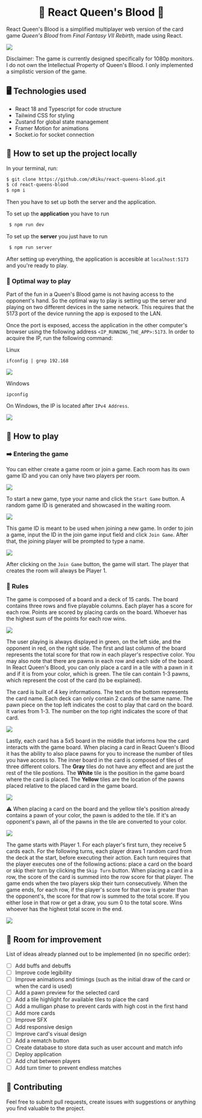 <h1 align='Center'>
 👑 React Queen's Blood 👑
</h1>

React Queen's Blood is a simplified multiplayer web version of the card game _Queen's Blood_ from _Final Fantasy VII Rebirth_, made using React.

<img src=".github/game.png"/>

Disclaimer: The game is currently designed specifically for 1080p monitors. I do not own the Intellectual Property of Queen's Blood. I only implemented a simplistic version of the game.

## 🖥️ Technologies used

- React 18 and Typescript for code structure
- Tailwind CSS for styling
- Zustand for global state management
- Framer Motion for animations
- Socket.io for socket connection

## 🔧 How to set up the project locally

In your terminal, run:

```sh
$ git clone https://github.com/xRiku/react-queens-blood.git
$ cd react-queens-blood
$ npm i
```

Then you have to set up both the server and the application.

To set up the **application** you have to run

```sh
 $ npm run dev
```

To set up the **server** you just have to run

```sh
 $ npm run server
```

After setting up everything, the application is accesible at `localhost:5173` and you're ready to play.

### 🌟 Optimal way to play

Part of the fun in a Queen's Blood game is not having access to the opponent's hand. So the optimal way to play is setting up the server and playing on two different devices in the same network. This requires that the 5173 port of the device running the app is exposed to the LAN.

Once the port is exposed, access the application in the other computer's browser using the following address `<IP_RUNNING_THE_APP>:5173`. In order to acquire the IP, run the following command:

Linux

```
ifconfig | grep 192.168
```

<img src=".github/linux_ip.png" >

Windows

```
ipconfig
```

On Windows, the IP is located after `IPv4 Address`.

<img src=".github/windows_ip.png" >

## 🧩 How to play

### ➡️ Entering the game

You can either create a game room or join a game. Each room has its own game ID and you can only have two players per room.

<img src=".github/home_screen.png">

To start a new game, type your name and click the `Start Game` button. A random game ID is generated and showcased in the waiting room.

<img src=".github/game_ID.png">

This game ID is meant to be used when joining a new game. In order to join a game, input the ID in the join game input field and click `Join Game`. After that, the joining player will be prompted to type a name.

<img src=".github/join_game.png">

After clicking on the `Join Game` button, the game will start. The player that creates the room will always be Player 1.

### 📜 Rules

The game is composed of a board and a deck of 15 cards. The board contains three rows and five playable columns. Each player has a score for each row. Points are scored by placing cards on the board. Whoever has the highest sum of the points for each row wins.

<img src=".github/game_board.png">

The user playing is always displayed in green, on the left side, and the opponent in red, on the right side. The first and last column of the board represents the total score for that row in each player's respective color. You may also note that there are pawns in each row and each side of the board. In React Queen's Blood, you can only place a card in a tile with a pawn in it and if it is from your color, which is green. The tile can contain 1-3 pawns, which represent the cost of the card (to be explained).

The card is built of 4 key informations. The text on the bottom represents the card name. Each deck can only contain 2 cards of the same name. The pawn piece on the top left indicates the cost to play that card on the board. It varies from 1-3. The number on the top right indicates the score of that card.

<img src=".github/card.png">

Lastly, each card has a 5x5 board in the middle that informs how the card interacts with the game board. When placing a card in React Queen's Blood it has the ability to also place pawns for you to increase the number of tiles you have access to. The inner board in the card is composed of tiles of three different colors. The **Gray** tiles do not have any effect and are just the rest of the tile postions. The **White** tile is the position in the game board where the card is placed. The **Yellow** tiles are the location of the pawns placed relative to the placed card in the game board.

<img src=".github/yellow_tile_example.png">

:warning: When placing a card on the board and the yellow tile's position already contains a pawn of your color, the pawn is added to the tile. If it's an opponent's pawn, all of the pawns in the tile are converted to your color.

<img src=".github/pawn_converted_example.gif">

The game starts with Player 1. For each player's first turn, they receive 5 cards each. For the following turns, each player draws 1 random card from the deck at the start, before executing their action. Each turn requires that the player executes one of the following actions: place a card on the board or skip their turn by clicking the `Skip Turn` button. When placing a card in a row, the score of the card is summed into the row score for that player. The game ends when the two players skip their turn consecutively. When the game ends, for each row, if the player's score for that row is greater than the opponent's, the score for that row is summed to the total score. If you either lose in that row or get a draw, you sum 0 to the total score. Wins whoever has the highest total score in the end.

<img src=".github/end_game_example.png">

## 🚧 Room for improvement

List of ideas already planned out to be implemented (in no specific order):

- [ ] Add buffs and debuffs
- [ ] Improve code legibility
- [ ] Improve animations and timings (such as the initial draw of the card or when the card is used)
- [ ] Add a pawn preview for the selected card
- [ ] Add a tile highlight for available tiles to place the card
- [ ] Add a mulligan phase to prevent cards with high cost in the first hand
- [ ] Add more cards
- [ ] Improve SFX
- [ ] Add responsive design
- [ ] Improve card's visual design
- [ ] Add a rematch button
- [ ] Create database to store data such as user account and match info
- [ ] Deploy application
- [ ] Add chat between players
- [ ] Add turn timer to prevent endless matches

## 👥 Contributing

Feel free to submit pull requests, create issues with suggestions or anything you find valuable to the project.
